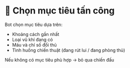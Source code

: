 # 🎯 Chọn mục tiêu tấn công

Bot chọn mục tiêu dựa trên:
- Khoảng cách gần nhất
- Loại vũ khí đang có
- Máu và chỉ số đối thủ
- Tình huống chiến thuật (đang rút lui / đang phòng thủ)

Nếu không có mục tiêu phù hợp → bỏ qua chiến đấu
